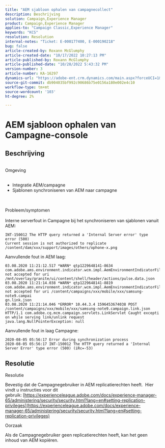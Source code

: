```yaml
---
title: "AEM sjabloon ophalen van campagnecollect"
description: Beschrijving
solution: Campaign,Experience Manager
product: Campaign,Experience Manager
applies-to: "Campaign Classic,Experience Manager"
keywords: "KCS"
resolution: Resolution
internal-notes: "Ticket: E-000177400, E-000190218"
bug: false
article-created-by: Roxann McGlumphy
article-created-date: "10/17/2022 10:27:13 PM"
article-published-by: Roxann McGlumphy
article-published-date: "10/28/2022 5:43:32 PM"
version-number: 3
article-number: KA-16297
dynamics-url: "https://adobe-ent.crm.dynamics.com/main.aspx?forceUCI=1&pagetype=entityrecord&etn=knowledgearticle&id=3e5518d6-6a4e-ed11-bba2-00224808679b"
source-git-commit: db904035bf992c90686b75e0156a180e002e4c10
workflow-type: tm+mt
source-wordcount: '103'
ht-degree: 2%

---
```


# AEM sjabloon ophalen van Campagne-console

## Beschrijving

<br>Omgeving<br><br>
- Integratie AEM/campagne
- Sjablonen synchroniseren van AEM naar campagne

<br><br>Probleem/symptomen<br><br>
Interne serverfout in Campagne bij het synchroniseren van sjablonen vanuit AEM:


```
INT-150012 The HTTP query returned a 'Internal Server error' type error (500)
Current session is not authorized to replicate /content/dam/xxx/support/images/others/ophone-x.png
```


Aanvullende fout in AEM laag:


```
03.08.2020 11:21:12.517 *WARN* qtp1229648141-8634 com.adobe.ams.environment.indicator.wcm.impl.AemEnvironmentIndicatorFilter not accepted for uri /mnt/overlay/granite/ui/content/shell/header/actions/pulse.data.json
03.08.2020 11:21:14.038 *WARN* qtp1229648141-8819 com.adobe.ams.environment.indicator.wcm.impl.AemEnvironmentIndicatorFilter not accepted for uri /content/campaigns/xxx/mobile/xxx/samsung-note9.campai
gn.link.json
03.08.2020 11:21:14.046 *ERROR* 10.44.3.4 1596453674038 POST /content/campaigns/xxx/mobile/xxx/samsung-note9.campaign.link.json HTTP/1.1 com.adobe.cq.mcm.campaign.servlets.LinkServlet Caught excepti
on while serving link/unlink request
java.lang.NullPointerException: null
```


Aanvullende fout in laag Campagne:


```
2020-08-05 05:56:17 Error during synchronization process
2020-08-05 05:56:17 INT-150012 The HTTP query returned a 'Internal Server Error' type error (500) (iRc=-53)
```





## Resolutie


Resolutie

Bevestig dat de Campagnegebruiker in AEM replicatierechten heeft.  Hier vindt u instructies voor dit gebruik: [https://experienceleague.adobe.com/docs/experience-manager-65/administering/security/security.html?lang=en#setting-replication-privileges](https://experienceleague.adobe.com/docs/experience-manager-65/administering/security/security.html?lang=en#setting-replication-privileges)

Oorzaak

Als de Campagnegebruiker geen replicatierechten heeft, kan het geen inhoud van AEM kopiëren.


